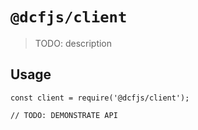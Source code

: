 # `@dcfjs/client`

> TODO: description

## Usage

```
const client = require('@dcfjs/client');

// TODO: DEMONSTRATE API
```
